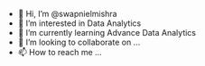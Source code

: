 - 👋 Hi, I’m @swapnielmishra
- 👀 I’m interested in Data Analytics
- 🌱 I’m currently learning Advance Data Analytics
- 💞️ I’m looking to collaborate on ...
- 📫 How to reach me ...

<!---
swapnielmishra/swapnielmishra is a ✨ special ✨ repository because its `README.md` (this file) appears on your GitHub profile.
You can click the Preview link to take a look at your changes.
--->
